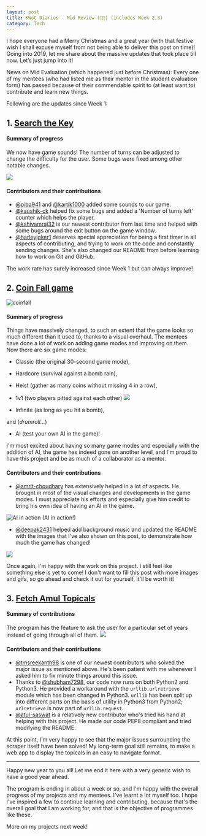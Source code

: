 ```yaml
---
layout: post
title: KWoC Diaries - Mid Review (👏👏) (includes Week 2,3)
category: Tech
---
```


I hope everyone had a Merry Christmas and a great year (with that festive wish I shall excuse myself from not being able to deliver this post on time)! Going into 2019, let me share about the massive updates that took place till now. Let’s just jump into it!

News on Mid Evaluation (which happened just before Christmas): Every one of my mentees (who had listed me as their mentor in the student evaluation form) has passed because of their commendable spirit to (at least want to) contribute and learn new things.

Following are the updates since Week 1:

## 1. [Search the Key]

[Search the Key]: https://github.com/vineetjc/pygame-Search-the-Key

#### Summary of progress
We now have game sounds! The number of turns can be adjusted to change the difficulty for the user. Some bugs were fixed among other notable changes.

![](https://raw.githubusercontent.com/vineetjc/vineetjc.github.io/master/images/updatedstartscreensearchkey.png)

#### Contributors and their contributions

- [@piba941] and [@kartik1000] added some sounds to our game.
- [@kaushik-ck] helped fix some bugs and added a 'Number of turns left' counter which helps the player.
- [@kshivamraj32] is our newest contributor from last time and helped with some bugs around the exit button on the game window.
- [@harleyjoker1] deserves special appreciation for being a first timer in all aspects of contributing, and trying to work on the code and constantly sending changes. She's also changed our README from before learning how to work on Git and GitHub.

[@piba941]: https://github.com/piba941
[@kaushik-ck]: https://github.com/kaushik-ck
[@kartik1000]: https://github.com/kartik1000
[@kshivamraj32]: https://github.com/kshivamraj32
[@harleyjoker1]: https://github.com/harleyjoker1

The work rate has surely increased since Week 1 but can always improve!

## 2. [Coin Fall game]

[Coin Fall game]: https://github.com/vineetjc/pygame-Coin-Fall-

![coinfall](https://user-images.githubusercontent.com/6888341/50356094-d2a7c180-0576-11e9-9cc0-e5cc672e1c22.gif)

#### Summary of progress
Things have massively changed, to such an extent that the game looks so much different than it used to, thanks to a visual overhaul. The mentees have done a lot of work on adding game modes and improving on them. Now there are six game modes:

- Classic (the original 30-second game mode),

- Hardcore (survival against a bomb rain),

- Heist (gather as many coins without missing 4 in a row),

- 1v1 (two players pitted against each other) ![](https://user-images.githubusercontent.com/6888341/50426196-6f3ace00-08ad-11e9-84e3-638c4ee5fb57.PNG)

- Infinite (as long as you hit a bomb),

and (*drumroll...*)

- AI (test your own AI in the game)!

I'm most excited about having so many game modes and especially with the addition of AI, the game has indeed gone on another level, and I'm proud to have this project and be as much of a collaborator as a mentor.

#### Contributors and their contributions

- [@amrit-choudhary] has extensively helped in a lot of aspects. He brought in most of the visual changes and developments in the game modes. I must appreciate his efforts and especially give him credit to bring his own idea of having an AI in the game.

![AI in action](https://user-images.githubusercontent.com/6888341/50401563-a332c800-07b5-11e9-9b0d-a62a7d5d0b86.gif)
(AI in action!)

- [@deepak2431] helped add background music and updated the README with the images that I've also shown on this post, to demonstrate how much the game has changed!

[@amrit-choudhary]: https://github.com/amrit-choudhary
[@deepak2431]: https://github.com/deepak2431

![](https://user-images.githubusercontent.com/6888341/50450689-79b0a280-0955-11e9-857e-b5d9bd9416f7.png)

Once again, I'm happy with the work on this project. I still feel like something else is yet to come! I don't want to fill this post with more images and gifs, so go ahead and check it out for yourself, it'll be worth it!


## 3. [Fetch Amul Topicals]

[Fetch Amul Topicals]: https://github.com/vineetjc/fetch-amul-topicals

#### Summary of contributions
The program has the feature to ask the user for a particular set of years instead of going through all of them.
![](https://user-images.githubusercontent.com/34984066/50173341-0670b600-02ef-11e9-8421-439872a92aa5.png)

#### Contributors and their contributions
- [@tmsreekanth98] is one of our newest contributors who solved the major issue as mentioned above. He's been patient with me whenever I asked him to fix minute things around this issue.
- Thanks to [@shubham7298], our code now runs on both Python2 and Python3. He provided a workaround with the ```urllib.urlretrieve``` module which has been changed in Python3. ```urllib``` has been split up into different parts on the basis of utility in Python3 from Python2; ```urlretrieve``` is now part of ```urllib.request```.
- [@atul-saswat] is a relatively new contributor who's tried his hand at helping with this project. He made our code PEP8 compliant and tried modifying the README.

[@shubham7298]: https://github.com/shubham7298
[@tmsreekanth98]: https://github.com/tmsreekanth98
[@atul-saswat]: https://github.com/atul-saswat

At this point, I'm very happy to see that the major issues surrounding the scraper itself have been solved! My long-term goal still remains, to make a web app to display the topicals in an easy to navigate format.

---
Happy new year to you all! Let me end it here with a very generic wish to have a good year ahead.

The program is ending in about a week or so, and I'm happy with the overall progress of my projects and my mentees. I've learnt a lot myself too. I hope I've inspired a few to continue learning and contributing, because that's the overall goal that I am working for, and that is the objective of programmes like these.

More on my projects next week!
